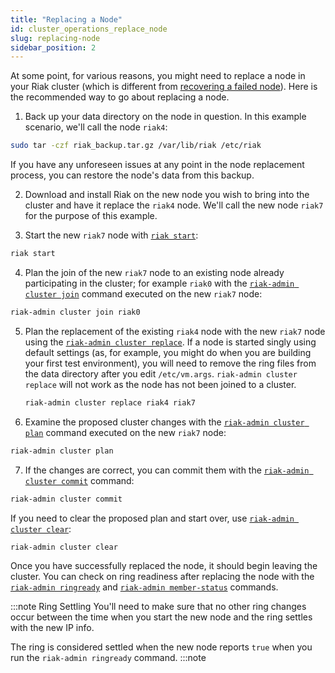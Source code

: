 ```yaml
---
title: "Replacing a Node"
id: cluster_operations_replace_node
slug: replacing-node
sidebar_position: 2
---
```


At some point, for various reasons, you might need to replace a node in
your Riak cluster (which is different from [recovering a failed node](../../using/repair-recovery/index.md)). Here is the recommended way to go
about replacing a node.

1. Back up your data directory on the node in question. In this example
scenario, we'll call the node `riak4`:

 ```bash
 sudo tar -czf riak_backup.tar.gz /var/lib/riak /etc/riak
 ```

 If you have any unforeseen issues at any point in the node
 replacement process, you can restore the node's data from this
 backup.

2. Download and install Riak on the new node you wish to bring into the
cluster and have it replace the `riak4` node. We'll call the new node
`riak7` for the purpose of this example.

3. Start the new `riak7` node with [`riak start`](../../using/admin/riak-cli.md#start):

 ```bash
 riak start
 ```

4. Plan the join of the new `riak7` node to an existing node already
participating in the cluster; for example `riak0` with the [`riak-admin cluster join`](../../using/admin/riak-admin.md#cluster) command executed on the new `riak7` node:

 ```bash
 riak-admin cluster join riak0
 ```

5. Plan the replacement of the existing `riak4` node with the new
`riak7` node using the [`riak-admin cluster replace`](../../using/admin/riak-admin.md#cluster).
If a node is started singly using default settings (as, for example,
you might do when you are building your first test environment), you
will need to remove the ring files from the data directory after you
edit `/etc/vm.args`. `riak-admin cluster replace` will not work as
the node has not been joined to a cluster.

   ```bash
   riak-admin cluster replace riak4 riak7
   ```
   
6. Examine the proposed cluster changes with the [`riak-admin cluster plan`](../../using/admin/riak-admin.md#cluster) command executed on the new
`riak7` node:

 ```bash
 riak-admin cluster plan
 ```

7. If the changes are correct, you can commit them with the
[`riak-admin cluster commit`](../../using/admin/riak-admin.md#cluster) command:

 ```bash
 riak-admin cluster commit
 ```

 If you need to clear the proposed plan and start over, use [`riak-admin cluster clear`](../../using/admin/riak-admin.md#cluster):

 ```bash
 riak-admin cluster clear
 ```

Once you have successfully replaced the node, it should begin leaving
the cluster. You can check on ring readiness after replacing the node
with the [`riak-admin ringready`](../../using/admin/riak-admin.md#ringready)
and [`riak-admin member-status`](../../using/admin/riak-admin.md#member-status)
commands.

:::note Ring Settling
You'll need to make sure that no other ring changes occur between the time
when you start the new node and the ring settles with the new IP info.

The ring is considered settled when the new node reports `true` when you run
the `riak-admin ringready` command.
:::note
